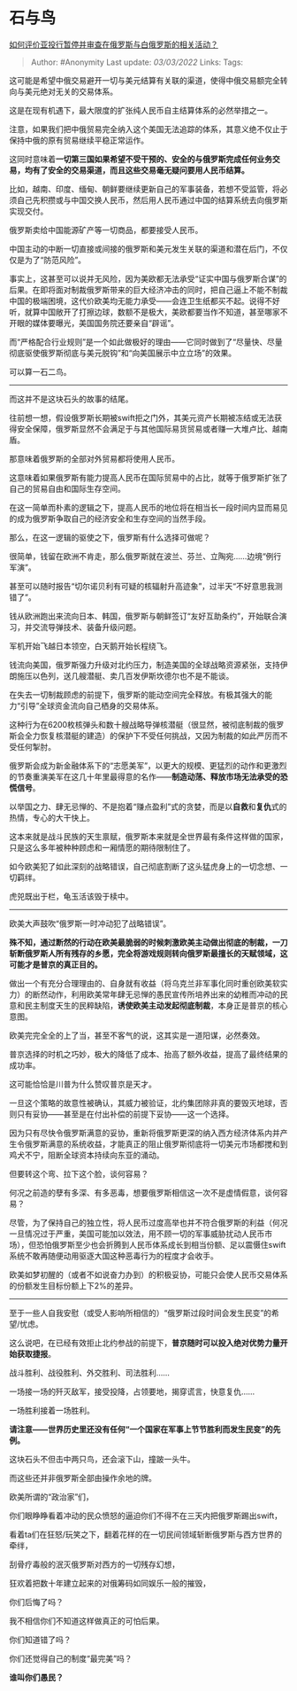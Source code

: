 # 石与鸟
[如何评价亚投行暂停并审查在俄罗斯与白俄罗斯的相关活动？](https://www.zhihu.com/question/519873338/answer/2374732045)

> Author: #Anonymity
> Last update: *03/03/2022*
> Links:
> Tags:

这可能是希望中俄交易避开一切与美元结算有关联的渠道，使得中俄交易额完全转向与美元绝对无关的交易体系。

这是在现有机遇下，最大限度的扩张纯人民币自主结算体系的必然举措之一。

注意，如果我们把中俄贸易完全纳入这个美国无法追踪的体系，其意义绝不仅止于保持中俄的原有贸易继续平稳正常运作。

这同时意味着**一切第三国如果希望不受干预的、安全的与俄罗斯完成任何业务交易，均有了安全的交易渠道，而且这些交易毫无疑问要用人民币结算。**

比如，越南、印度、缅甸、朝鲜要继续更新自己的军事装备，若想不受监管，将必须自己先积攒或与中国交换人民币，然后用人民币通过中国的结算系统去向俄罗斯实现交付。

俄罗斯卖给中国能源矿产等一切商品，都要接受人民币。

中国主动的中断一切直接或间接的俄罗斯和美元发生关联的渠道和潜在后门，不仅仅是为了“防范风险”。

事实上，这甚至可以说并无风险，因为美欧都无法承受“证实中国与俄罗斯合谋”的后果。在即将面对制裁俄罗斯带来的巨大经济冲击的同时，把自己逼上不能不制裁中国的极端困境，这代价欧美均无能力承受——会连卫生纸都买不起。说得不好听，就算中国敞开了打擦边球，数额不是极大，美欧都要当作不知道，甚至哪家不开眼的媒体要曝光，美国国务院还要亲自“辟谣”。

而“严格配合行业规则”是一个如此做极好的理由——它同时做到了“尽量快、尽量彻底驱使俄罗斯彻底与美元脱钩”和“向美国展示中立立场”的效果。

可以算一石二鸟。

---

而这并不是这块石头的故事的结尾。

往前想一想，假设俄罗斯长期被swift拒之门外，其美元资产长期被冻结或无法获得安全保障，俄罗斯显然不会满足于与其他国际易货贸易或者赚一大堆卢比、越南盾。

那意味着俄罗斯的全部对外贸易都将使用人民币。

这意味着如果俄罗斯有能力提高人民币在国际贸易中的占比，就等于俄罗斯扩张了自己的贸易自由和国际生存空间。

在这一简单而朴素的逻辑之下，提高人民币的地位将在相当长一段时间内显而易见的成为俄罗斯争取自己的经济安全和生存空间的当然手段。

那么，在这一逻辑的驱使之下，俄罗斯有什么选择可做呢？

很简单，钱留在欧洲不肯走，那么俄罗斯就在波兰、芬兰、立陶宛……边境“例行军演”。

甚至可以随时报告“切尔诺贝利有可疑的核辐射升高迹象”，过半天“不好意思我测错了”。

钱从欧洲跑出来流向日本、韩国，俄罗斯与朝鲜签订“友好互助条约”，开始联合演习，并交流导弹技术、装备升级问题。

军机开始飞越日本领空，白天鹅开始长程绕飞。

钱流向美国，俄罗斯强力升级对北约压力，制造美国的全球战略资源紧张，支持伊朗施压以色列，送几艘潜艇、卖几百发伊斯坎德尔也不是不能谈。

在失去一切制裁顾虑的前提下，俄罗斯的能动空间完全释放。有极其强大的能力“引导”全球资金流向自己栖身的交易体系。

这种行为在6200枚核弹头和数十艘战略导弹核潜艇（很显然，被彻底制裁的俄罗斯会全力恢复核潜艇的建造）的保护下不受任何挑战，又因为制裁的如此严厉而不受任何掣肘。

俄罗斯会成为新金融体系下的“志愿美军”，以更大的规模、更猛烈的动作和更激烈的节奏重演美军在这几十年里最得意的名作——**制造动荡、释放市场无法承受的恐慌信号**。

以举国之力、肆无忌惮的、不是抱着“赚点盈利”式的贪婪，而是以**自救**和**复仇**式的热情，专心的大干快上。

这本来就是战斗民族的天生禀赋，俄罗斯本来就是全世界最有条件这样做的国家，只是这么多年被种种顾虑和一厢情愿的期待限制住了。

如今欧美犯了如此深刻的战略错误，自己彻底割断了这头猛虎身上的一切念想、一切羁绊。

虎兕既出于栏，龟玉活该毁于椟中。

---

欧美大声鼓吹“俄罗斯一时冲动犯了战略错误”。

**殊不知，通过断然的行动在欧美最脆弱的时候刺激欧美主动做出彻底的制裁，一刀斩断俄罗斯人所有残存的乡愿，完全将游戏规则转向俄罗斯最擅长的天赋领域，这可能才是普京的真正目的。**

做出一个有充分合理理由的、自身就有收益（将乌克兰非军事化同时重创欧美软实力）的断然动作，利用欧美常年肆无忌惮的愚民宣传所培养出来的幼稚而冲动的民意和民主制度天生的民粹缺陷，**诱使欧美主动发起彻底制裁**，本身正是普京的核心意图。

欧美完完全全的上了当，甚至不客气的说，这其实是一道阳谋，必然奏效。

普京选择的时机之巧妙，极大的降低了成本、抬高了额外收益，提高了最终结果的成功率。

这可能恰恰是川普为什么赞叹普京是天才。

一旦这个策略的故意性被确认，其威力被验证，北约集团除非真的要毁灭地球，否则只有妥协——甚至是在付出补偿的前提下妥协——这一个选择。

因为只有尽快令俄罗斯满意的妥协，重新将俄罗斯更深的纳入西方经济体系内并产生令俄罗斯满意的系统收益，才能真正的阻止俄罗斯彻底将一切美元市场都搅和到鸡犬不宁，阻断全球资本持续向东亚的涌动。

但要转这个弯、拉下这个脸，谈何容易？

何况之前造的孽有多深、有多恶毒，想要俄罗斯相信这一次不是虚情假意，谈何容易？

尽管，为了保持自己的独立性，将人民币过度高举也并不符合俄罗斯的利益（何况一旦情况过于严重，美国可能加以效法，用不顾一切的军事威胁扰动人民币市场），但恐怕俄罗斯至少也会折腾到人民币体系成长到相当份额、足以震慑住swift系统不敢再随便动用驱逐大国这种恶毒行为的程度才会收手。

欧美如梦初醒的（或者不如说奋力办到）的积极妥协，可能只会使人民币交易体系的份额发生目标份额上下2%的差异。

---

至于一些人自我安慰（或受人影响所相信的）“俄罗斯过段时间会发生民变”的希望/忧虑。

这么说吧，在已经有效拒止北约参战的前提下，**普京随时可以投入绝对优势力量开始获取捷报**。

战斗胜利、战役胜利、外交胜利、司法胜利……

一场接一场的歼灭敌军，接受投降，占领要地，揭穿谎言，快意复仇……

一场胜利接着一场胜利。

**请注意——世界历史里还没有任何“一个国家在军事上节节胜利而发生民变”的先例。**

这块石头不但击中两只鸟，还会滚下山，撞跛一头牛。

而这些还并非俄罗斯全部由操作余地的牌。

欧美所谓的“政治家”们，

你们眼睁睁看着冲动的民众愤怒的逼迫你们不得不在三天内把俄罗斯踢出swift，

看着ta们在狂怒/玩笑之下，翻着花样的在一切民间领域斩断俄罗斯与西方世界的牵绊，

刮骨疗毒般的泯灭俄罗斯对西方的一切残存幻想，

狂欢着把数十年建立起来的对俄筹码如同娱乐一般的摧毁，

你们后悔了吗？

我不相信你们不知道这样做真正的可怕后果。

你们知道错了吗？

你们还觉得自己的制度“最完美”吗？

**谁叫你们愚民？**

